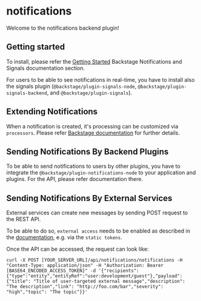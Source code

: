 # notifications

Welcome to the notifications backend plugin!

## Getting started

To install, please refer the [Getting Started](https://backstage.io/docs/notifications) Backstage Notifications and Signals documentation section.

For users to be able to see notifications in real-time, you have to install also
the signals plugin (`@backstage/plugin-signals-node`, `@backstage/plugin-signals-backend`, and
`@backstage/plugin-signals`).

## Extending Notifications

When a notification is created, it's processing can be customized via `processors`.
Please refer [Backstage documentation](https://backstage.io/docs/notifications) for further details.

## Sending Notifications By Backend Plugins

To be able to send notifications to users by other plugins, you have to integrate the `@backstage/plugin-notifications-node`
to your application and plugins. For the API, please refer documentation there.

## Sending Notifications By External Services

External services can create new messages by sending POST request to the REST API.

To be able to do so, `external access` needs to be enabled as described in the [documentation](https://backstage.io/docs/auth/service-to-service-auth), e.g. via the `static tokens`.

Once the API can be accessed, the request can look like:

```
curl -X POST [YOUR_SERVER_URL]/api/notifications/notifications -H "Content-Type: application/json" -H "Authorization: Bearer [BASE64_ENCODED_ACCESS_TOKEN]" -d '{"recipients":{"type":"entity","entityRef":"user:development/guest"},"payload": {"title": "Title of user-targeted external message","description": "The description","link": "http://foo.com/bar","severity": "high","topic": "The topic"}}'
```
